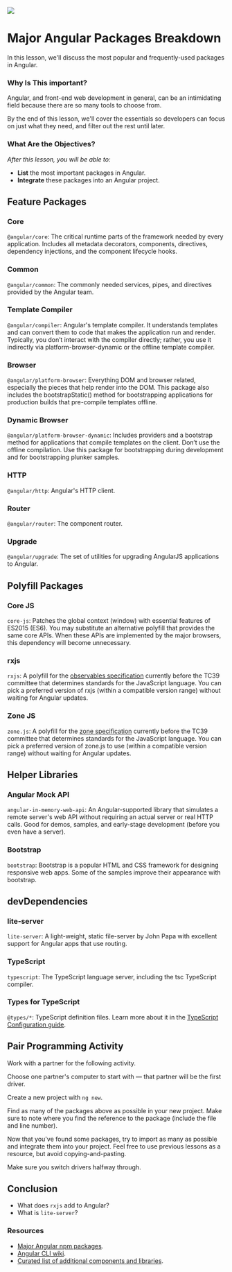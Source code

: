 ![](https://ga-dash.s3.amazonaws.com/production/assets/logo-9f88ae6c9c3871690e33280fcf557f33.png)

# Major Angular Packages Breakdown

In this lesson, we'll discuss the most popular and frequently-used packages in Angular.

### Why Is This important?

Angular, and front-end web development in general, can be an intimidating field because there are so many tools to choose from.

By the end of this lesson, we'll cover the essentials so developers can focus on just what they need, and filter out the rest until later.

### What Are the Objectives?
*After this lesson, you will be able to:*

- **List** the most important packages in Angular.
- **Integrate** these packages into an Angular project.

## Feature Packages

### Core

`@angular/core`: The critical runtime parts of the framework needed by every application. Includes all metadata decorators, components, directives, dependency injections, and the component lifecycle hooks.

### Common

`@angular/common`: The commonly needed services, pipes, and directives provided by the Angular team.

### Template Compiler

`@angular/compiler`: Angular's template compiler. It understands templates and can convert them to code that makes the application run and render. Typically, you don’t interact with the compiler directly; rather, you use it indirectly via platform-browser-dynamic or the offline template compiler.

### Browser

`@angular/platform-browser`: Everything DOM and browser related, especially the pieces that help render into the DOM. This package also includes the bootstrapStatic() method for bootstrapping applications for production builds that pre-compile templates offline.

### Dynamic Browser

`@angular/platform-browser-dynamic`: Includes providers and a bootstrap method for applications that compile templates on the client. Don’t use the offline compilation. Use this package for bootstrapping during development and for bootstrapping plunker samples.

### HTTP

`@angular/http`: Angular's HTTP client.

### Router

`@angular/router`: The component router.

### Upgrade

`@angular/upgrade`: The set of utilities for upgrading AngularJS applications to Angular.

## Polyfill Packages

### Core JS

`core-js`: Patches the global context (window) with essential features of ES2015 (ES6). You may substitute an alternative polyfill that provides the same core APIs. When these APIs are implemented by the major browsers, this dependency will become unnecessary.

### rxjs

`rxjs`: A polyfill for the [observables specification](https://github.com/tc39/proposal-observable) currently before the TC39 committee that determines standards for the JavaScript language. You can pick a preferred version of rxjs (within a compatible version range) without waiting for Angular updates.

### Zone JS

`zone.js`: A polyfill for the [zone specification](https://gist.github.com/mhevery/63fdcdf7c65886051d55) currently before the TC39 committee that determines standards for the JavaScript language. You can pick a preferred version of zone.js to use (within a compatible version range) without waiting for Angular updates.

## Helper Libraries

### Angular Mock API

`angular-in-memory-web-api`: An Angular-supported library that simulates a remote server's web API without requiring an actual server or real HTTP calls. Good for demos, samples, and early-stage development (before you even have a server).

### Bootstrap

`bootstrap`: Bootstrap is a popular HTML and CSS framework for designing responsive web apps. Some of the samples improve their appearance with bootstrap.

## devDependencies

### lite-server

`lite-server`: A light-weight, static file-server by John Papa with excellent support for Angular apps that use routing.

### TypeScript

`typescript`: The TypeScript language server, including the tsc TypeScript compiler.

### Types for TypeScript

`@types/*`: TypeScript definition files. Learn more about it in the [TypeScript Configuration guide](https://angular.io/guide/typescript-configuration#typings).

## Pair Programming Activity

Work with a partner for the following activity.  

Choose one partner's computer to start with — that partner will be the first driver.

Create a new project with `ng new`.

Find as many of the packages above as possible in your new project. Make sure to note where you find the reference to the package (include the file and line number).

Now that you've found some packages, try to import as many as possible and integrate them into your project. Feel free to use previous lessons as a resource, but avoid copying-and-pasting.

Make sure you switch drivers halfway through.

## Conclusion

- What does `rxjs` add to Angular?
- What is `lite-server`?

### Resources

- [Major Angular npm packages](https://angular.io/guide/npm-packages).
- [Angular CLI wiki](https://github.com/angular/angular-cli/wiki).
- [Curated list of additional components and libraries](https://github.com/brillout/awesome-angular-components).
